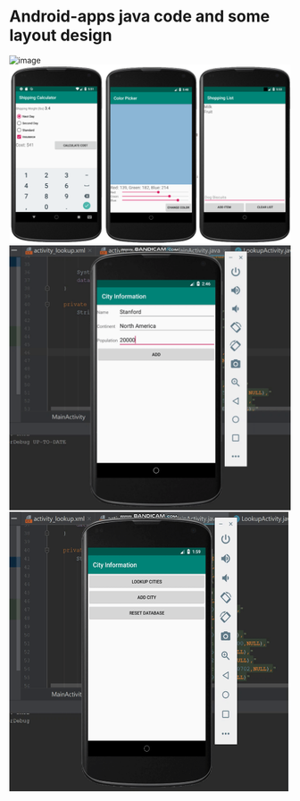 # Android-apps java code and some layout design
![image](https://github.com/haoli94/Android-apps/blob/master/AITetris.gif)
![image](https://github.com/haoli94/Android-apps/blob/master/UI1.png)
![image](https://github.com/haoli94/Android-apps/blob/master/Android%20DataBase.gif)
<img width="500" height="500" src="https://github.com/haoli94/Android-apps/blob/master/Android%20DataBase%20LookUp.gif"/>
